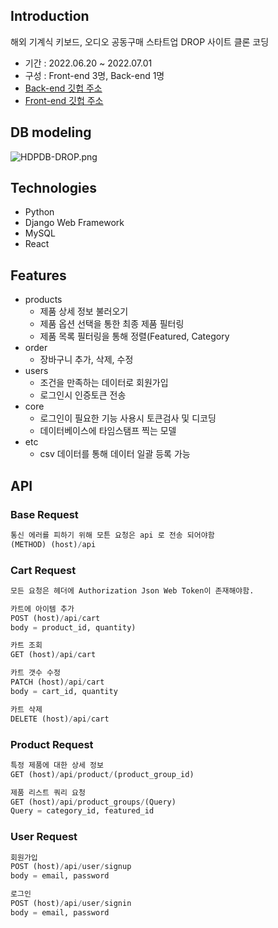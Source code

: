 ## Introduction

해외 기계식 키보드, 오디오 공동구매 스타트업 DROP 사이트 클론 코딩

- 기간 : 2022.06.20 ~ 2022.07.01
- 구성 : Front-end 3명, Back-end 1명
- [Back-end 깃헙 주소](https://github.com/wecode-bootcamp-korea/34-1st-HDPDB-backend)
- [Front-end 깃헙 주소](https://github.com/wecode-bootcamp-korea/34-1st-HDPDB-frontend)

## DB modeling

![HDPDB-DROP.png](https://user-images.githubusercontent.com/104124384/176837849-9250f078-fe2f-424c-bf95-5f36421a3869.png)

## Technologies

- Python
- Django Web Framework
- MySQL
- React

## Features

- products
    - 제품 상세 정보 불러오기
    - 제품 옵션 선택을 통한 최종 제품 필터링
    - 제품 목록 필터링을 통해 정렬(Featured, Category
- order
    - 장바구니 추가, 삭제, 수정
- users
    - 조건을 만족하는 데이터로 회원가입
    - 로그인시 인증토큰 전송
- core
    - 로그인이 필요한 기능 사용시 토큰검사 및 디코딩
    - 데이터베이스에 타임스탬프 찍는 모델
- etc
    - csv 데이터를 통해 데이터 일괄 등록 가능

## API

### Base Request

```python
통신 에러를 피하기 위해 모튼 요청은 api 로 전송 되어야함
(METHOD) (host)/api
```

### Cart Request

```python
모든 요청은 헤더에 Authorization Json Web Token이 존재해야함.

카트에 아이템 추가
POST (host)/api/cart
body = product_id, quantity)

카트 조회
GET (host)/api/cart

카트 갯수 수정
PATCH (host)/api/cart
body = cart_id, quantity

카트 삭제
DELETE (host)/api/cart
```

### Product Request

```python
특정 제품에 대한 상세 정보
GET (host)/api/product/(product_group_id)

제품 리스트 쿼리 요청
GET (host)/api/product_groups/(Query)
Query = category_id, featured_id
```

### User Request
```python
회원가입
POST (host)/api/user/signup
body = email, password

로그인
POST (host)/api/user/signin
body = email, password
```
